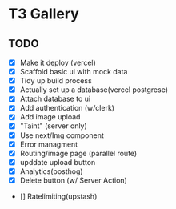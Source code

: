 # T3 Gallery
## TODO
- [x] Make it deploy (vercel)
- [x] Scaffold basic ui with mock data
- [x] Tidy up build process
- [x] Actually set up a database(vercel postgrese)
- [x] Attach database to ui
- [x] Add authentication (w/clerk)
- [x] Add image upload
- [x] "Taint" (server only)
- [x] Use next/Img component
- [x] Error managment
- [x] Routing/image page (parallel route)
- [x] upddate upload button
- [x] Analytics(posthog)
- [x] Delete button (w/ Server Action)
- [] Ratelimiting(upstash)
